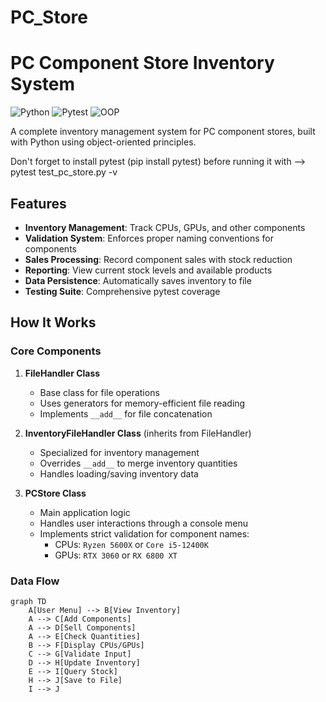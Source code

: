 # PC_Store

# PC Component Store Inventory System

![Python](https://img.shields.io/badge/Python-3.8+-blue.svg)
![Pytest](https://img.shields.io/badge/Pytest-Tested-green.svg)
![OOP](https://img.shields.io/badge/OOP-Implemented-yellowgreen.svg)

A complete inventory management system for PC component stores, built with Python using object-oriented principles.

Don't forget to install pytest (pip install pytest) before running it with --> pytest test_pc_store.py -v
## Features

- **Inventory Management**: Track CPUs, GPUs, and other components
- **Validation System**: Enforces proper naming conventions for components
- **Sales Processing**: Record component sales with stock reduction
- **Reporting**: View current stock levels and available products
- **Data Persistence**: Automatically saves inventory to file
- **Testing Suite**: Comprehensive pytest coverage

## How It Works

### Core Components

1. **FileHandler Class**
   - Base class for file operations
   - Uses generators for memory-efficient file reading
   - Implements `__add__` for file concatenation

2. **InventoryFileHandler Class** (inherits from FileHandler)
   - Specialized for inventory management
   - Overrides `__add__` to merge inventory quantities
   - Handles loading/saving inventory data

3. **PCStore Class**
   - Main application logic
   - Handles user interactions through a console menu
   - Implements strict validation for component names:
     - CPUs: `Ryzen 5600X` or `Core i5-12400K`
     - GPUs: `RTX 3060` or `RX 6800 XT`

### Data Flow

```mermaid
graph TD
    A[User Menu] --> B[View Inventory]
    A --> C[Add Components]
    A --> D[Sell Components]
    A --> E[Check Quantities]
    B --> F[Display CPUs/GPUs]
    C --> G[Validate Input]
    D --> H[Update Inventory]
    E --> I[Query Stock]
    H --> J[Save to File]
    I --> J

